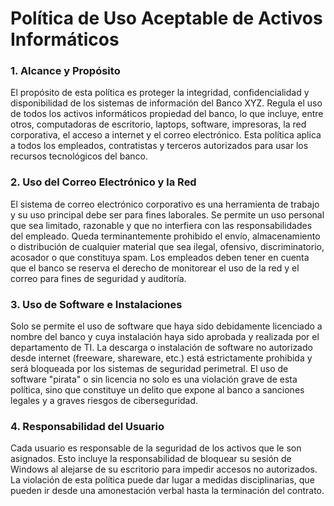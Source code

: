 # Política de Uso Aceptable de Activos Informáticos

### **1. Alcance y Propósito**

El propósito de esta política es proteger la integridad, confidencialidad y disponibilidad de los sistemas de información del Banco XYZ. Regula el uso de todos los activos informáticos propiedad del banco, lo que incluye, entre otros, computadoras de escritorio, laptops, software, impresoras, la red corporativa, el acceso a internet y el correo electrónico. Esta política aplica a todos los empleados, contratistas y terceros autorizados para usar los recursos tecnológicos del banco.

### **2. Uso del Correo Electrónico y la Red**

El sistema de correo electrónico corporativo es una herramienta de trabajo y su uso principal debe ser para fines laborales. Se permite un uso personal que sea limitado, razonable y que no interfiera con las responsabilidades del empleado. Queda terminantemente prohibido el envío, almacenamiento o distribución de cualquier material que sea ilegal, ofensivo, discriminatorio, acosador o que constituya spam. Los empleados deben tener en cuenta que el banco se reserva el derecho de monitorear el uso de la red y el correo para fines de seguridad y auditoría.

### **3. Uso de Software e Instalaciones**

Solo se permite el uso de software que haya sido debidamente licenciado a nombre del banco y cuya instalación haya sido aprobada y realizada por el departamento de TI. La descarga o instalación de software no autorizado desde internet (freeware, shareware, etc.) está estrictamente prohibida y será bloqueada por los sistemas de seguridad perimetral. El uso de software "pirata" o sin licencia no solo es una violación grave de esta política, sino que constituye un delito que expone al banco a sanciones legales y a graves riesgos de ciberseguridad.

### **4. Responsabilidad del Usuario**

Cada usuario es responsable de la seguridad de los activos que le son asignados. Esto incluye la responsabilidad de bloquear su sesión de Windows al alejarse de su escritorio para impedir accesos no autorizados. La violación de esta política puede dar lugar a medidas disciplinarias, que pueden ir desde una amonestación verbal hasta la terminación del contrato.